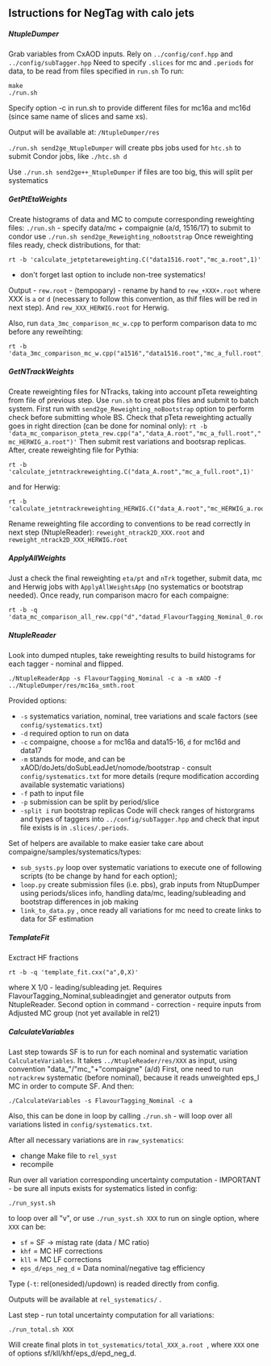 ## Istructions for NegTag with calo jets


##### NtupleDumper
Grab variables from CxAOD inputs.
Rely on ```../config/conf.hpp``` and ```../config/subTagger.hpp```
Need to specify ```.slices``` for mc and ```.periods``` for data, to be read from files specified in ```run.sh```
To run:
```
make
./run.sh
```
Specify option -c in run.sh to provide different files for mc16a and mc16d (since same name of slices and same xs).

Output will be available at: ```/NtupleDumper/res```

```./run.sh send2ge_NtupleDumper``` will create pbs jobs used for ```htc.sh``` to submit Condor jobs, like ```./htc.sh d```

Use ```./run.sh send2ge++_NtupleDumper``` if files are too big, this will split per systematics

##### GetPtEtaWeights
Create histograms of data and MC to compute corresponding reweighting files:
```./run.sh``` - specify data/mc + compaignie (a/d, 1516/17)
to submit to condor use ```./run.sh send2ge_Reweighting_noBootstrap```
Once reweighting files ready, check distributions, for that:
```
rt -b 'calculate_jetptetareweighting.C("data1516.root","mc_a.root",1)'
```
- don't forget last option to include non-tree systematics!

Output - ```rew.root``` - (tempopary) - rename by hand to ```rew_+XXX+.root``` where XXX is ```a``` or ```d``` (necessary to follow this convention, as thif files will be red in next step).
And ```rew_XXX_HERWIG.root``` for Herwig.

Also, run ```data_3mc_comparison_mc_w.cpp``` to perform comparison data to mc before any reweihting:

```
rt -b 'data_3mc_comparison_mc_w.cpp("a1516","data1516.root","mc_a_full.root","mc_HERWIG_a.root")' 
```

##### GetNTrackWeights
Create reweighting files for NTracks, taking into account pTeta reweighting from file of previous step.
Use ```run.sh``` to creat pbs files and submit to batch system. First run with ```send2ge_Reweighting_noBootstrap``` option to perform check before submitting whole BS.
Check that pTeta reweighting actually goes in right direction (can be done for nominal only):
``` rt -b 'data_mc_comparison_pteta_rew.cpp("a","data_A.root","mc_a_full.root","mc_HERWIG_a.root")' ```
Then submit rest variations and bootsrap replicas.
After, create reweighting file for Pythia:
```
rt -b 'calculate_jetntrackreweighting.C("data_A.root","mc_a_full.root",1)' 
```
and for Herwig:
```
rt -b 'calculate_jetntrackreweighting_HERWIG.C("data_A.root","mc_HERWIG_a.root")'
```

Rename reweighting file according to conventions to be read correctly in next step (NtupleReader):
```reweight_ntrack2D_XXX.root``` and ```reweight_ntrack2D_XXX_HERWIG.root```

##### ApplyAllWeights
Just a check the final reweighting ```eta/pt``` and ```nTrk``` together, submit data, mc and Herwig jobs with ```ApplyAllWeightsApp``` (no systematics or bootstrap needed).
Once ready, run comparison macro for each compaigne:
```
rt -b -q 'data_mc_comparison_all_rew.cpp("d","datad_FlavourTagging_Nominal_0.root","mc_d_FlavourTagging_Nominal_0.root","mc_HERWIG_d.root")' 
```


##### NtupleReader
Look into dumped ntuples, take reweighting results to build histograms for each tagger - nominal and flipped.

```
./NtupleReaderApp -s FlavourTagging_Nominal -c a -m xAOD -f ../NtupleDumper/res/mc16a_smth.root
```
Provided options:
 - ```-s``` systematics variation, nominal, tree variations and scale factors (see ```config/systematics.txt```)
 - ```-d``` required option to run on data
 - ```-c``` compaigne, choose ```a``` for mc16a and data15-16, ```d``` for mc16d and data17
 - ```-m``` stands for mode, and can be xAOD/doJets/doSubLeadJet/nomode/bootstrap - consult ```config/systematics.txt``` for more details (requre modification according available systematic variations)
 - ```-f``` path to input file
 - ```-p``` submission can be split by period/slice
 - ```-split i``` run bootstrap replicas
Code will check ranges of historgrams and types of taggers into ```../config/subTagger.hpp``` and check that input file exists is in ```.slices/.periods```.

Set of helpers are available to make easier take care about compaigne/samples/systematics/types:
 - ```sub_systs.py``` loop over systematic variations to execute one of following scripts (to be change by hand for each option);
 - ```loop.py``` create submission files (i.e. pbs), grab inputs from NtupDumper using periods/slices info, handling data/mc, leading/subleading and bootstrap differences in job making
 - ```link_to_data.py``` , once ready all variations for mc need to create links to data for SF estimation

##### TemplateFit
Exctract HF fractions

```
rt -b -q 'template_fit.cxx("a",0,X)'
```
where X 1/0 - leading/subleading jet.
Requires FlavourTagging_Nominal,subleadingjet and generator outputs from NtupleReader.
Second option in command - correction - require inputs from Adjusted MC group (not yet available in rel21)

##### CalculateVariables
Last step towards SF is to run for each nominal and systematic variation ```CalculateVariables```.
It takes ```../NtupleReader/res/XXX``` as input, using convention "data_"/"mc_"+"compaigne" (a/d)
First, one need to run ```notrackrew``` systematic (before nominal), because it reads unweighted eps_l MC in order to compute SF.
And then:
```
./CalculateVariables -s FlavourTagging_Nominal -c a
```

Also, this can be done in loop by calling ```./run.sh```  - will loop over all variations listed in ```config/systematics.txt```.


After all necessary variations are in ```raw_systematics```:
 - change Make file to ```rel_syst```
 - recompile 

Run over all variation corresponding uncertainty computation - IMPORTANT - be sure all inputs exists for systematics listed in config:
```
./run_syst.sh 
```
to loop over all "v", or use ```./run_syst.sh XXX``` to run on single option, where ```XXX``` can be:
 - ```sf``` = SF -> mistag rate (data / MC ratio) 
 - ```khf``` = MC HF corrections
 - ```kll``` = MC LF corrections 
 - ```eps_d/eps_neg_d``` = Data nominal/negative tag efficiency

Type (```-t```: rel(onesided)/updown) is readed directly from config.

Outputs will be available at ```rel_systematics/``` .

Last step - run total uncertainty computation for all variations:
```
./run_total.sh XXX
```
Will create final plots in ```tot_systematics/total_XXX_a.root ```, where ```XXX``` one of options sf/kll/khf/eps_d/epd_neg_d. 


